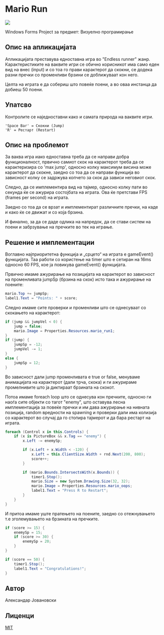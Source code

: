 # Mario Run

![](https://i.imgur.com/VZ4ZsP1.png)

Windows Forms Project за предмет: Визуелно програмирање

## Опис на апликацијата

Апликацијата преставува едноставна игра во "Endless runner" жанр. Карактеристиките на ваквите игри се обично корисникот има само еден вид на внес (input) и со тоа го прави карактерот да скокни, се додека разни пречки со променливи брзини се доближуваат кон него.

Целта на играта е да собериш што повеќе поени, а во оваа инстанца да добиеш 50 поени.


## Упатсво

Контролите се наједноставни како и самата природа на ваквите игри.

```
'Space Bar' = Скокни (Jump)
'R' = Рестарт (Restart) 
```

## Опис на проблемот
За ваква игра иако едноставна треба да се направи добра функционалност, првично самиот скок на карактерот треба да се карактеризира со 'max jump', односно колку максимум висина може карактерот да скокне, заедно со тоа да се направи функција во зависност колку се задржува копчето за скок да зависи неговиот скок.

Следно, да се имплементира вид на тајмер, односно колку пати во секунда ќе се ажурира состојбата на играта.
Ова ќе претстави FPS (frames per second) на играта. 

Заедно со тоа да се врзат и имплементират различните пречки, на каде и како ќе се движат и со која брзина.

И финално, за да се даде одлика на напредок, да се стави систем на поени и забрзување на пречките во тек на играње.

## Решение и имплементации
Воглавно најприоритетна функција и „срцето“ на играта е gameEvent() функцијата.
Таа работи со користење на timer што е сетиран на 16ms односно 60 FPS, кое ја повикува gameEvent() функцијата.

Првично имаме ажурирање на позицијата на карактерот во зависност на променливата jumpSp (брзина на скок) исто така и ажурирање на поените:
```c#
mario.Top += jumpSp;
label1.Text = "Points: " + score;
```
Следно имаме сите проверки и променливи што се однесуваат со скокањето на карактерот:
```c#
if (jump && jumpVel < 0) {
    jump = false;
    mario.Image = Properties.Resources.mario_run1;
}
if (jump) {
    jumpSp = -12;
    jumpVel -= 1;
}
else {
    jumpSp = 12;
}
```
Во зависност дали jump променливата е true or false, менуваме анимацијата на карактерот (дали трча, скока) и ги ажурираме промелнивите што ја диктираат брзината на скокот.

Потоа имаме foreach loop што се однесува кон пречките, односно ги наоѓа сите објекти со тагот "enemy", што оставува лесна имплементација за повеќе пречки и им дава ажурирање на нивната позиција, random вредности на spawning и проверки дали има колизија со карактерот во случај да го стопира тајмерот и да бара рестарт на играта.

```c#
foreach (Control x in this.Controls) {
    if (x is PictureBox && x.Tag == "enemy") {
        x.Left -= enemySp;

        if (x.Left + x.Width < -120) {
            x.Left = this.ClientSize.Width + rnd.Next(200, 800);
            score++;
        }

        if (mario.Bounds.IntersectsWith(x.Bounds)) {
            timer1.Stop();
            mario.Size = new System.Drawing.Size(32, 32);
            mario.Image = Properties.Resources.mario_oops;
            label1.Text = "Press R to Restart";
        }
    }
}
```
И притоа имаме уште пратењето на поените, заедно со отежнувањето т.е зголемувањето на брзината на пречките.
```c#
if (score >= 15) {
    enemySp = 15;
    if (score >= 30) {
        enemySp = 20;
    }
}

if (score == 50) {
    timer1.Stop();
    label1.Text = "Congratulations!";
}
```
## Автор

Александар Јовановски

## Лиценци
[MIT](https://github.com/vpproekt/mariorun/blob/master/LICENSE)

